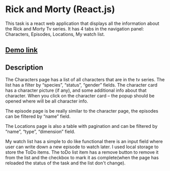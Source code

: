 # Rick and Morty (React.js)

This task is a react web application that displays all the information about the Rick and Morty Tv series. It has 4 tabs in the navigation panel: Characters, Episodes, Locations, My watch list.

## [Demo link](https://dtsehelnyk.github.io/Rick_Morty)

## Description

The Characters page has a list of all characters that are in the tv series. The list has a filter by 	“species”, “status”, “gender” fields. The character card has a character picture (if any), and some additional info about that character. When you click on the character card – the popup should be opened where will be all character info.
 	
The episode page is be really similar to the character page, the episodes can be filtered by “name” field.

The Locations page is also a table with pagination and can be filtered by “name”, “type”, “dimension” field.
 	
My watch list has a simple to do like functional there is an input field where user can write down a new episode to watch later. I used local storage to store the ToDo items. The toDo list item has a remove button to remove it from the list and the checkbox to mark it as complete(when the page has reloaded the status of the task and the list don't  change).

